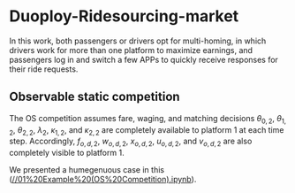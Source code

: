 # Duoploy-Ridesourcing-market

In this work, both passengers or drivers opt for multi-homing, in which drivers work for more than one platform to maximize earnings, and passengers log in and switch a few APPs to quickly receive responses for their ride requests.

## Observable static competition

The OS competition assumes fare, waging, and matching decisions  $\theta_{0,2}$, $\theta_{1,2}$, $\theta_{2,2}$, $\lambda_{2}$, $\kappa_{1,2}$, and $\kappa_{2,2}$ are completely available to platform 1 at each time step. Accordingly, $f_{o,d,2}$, $w_{o,d,2}$, $x_{o,d,2}$, $u_{o,d,2}$, and $v_{o,d,2}$ are also completely visible to platform 1.

We presented a humegenuous case in this ([//01%20Example%20(OS%20Competition).ipynb](https://github.com/marco-yue/Duoploy-Ridesourcing-Competition/blob/main/01%20Example%20(OS%20Competition).ipynb)).


